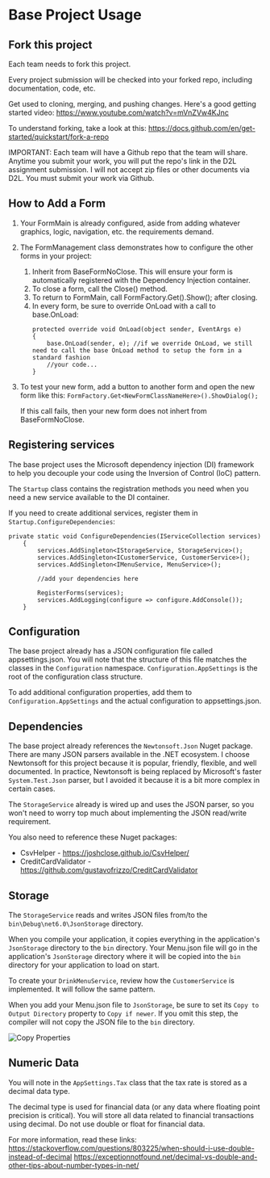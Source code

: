 # Base Project Usage

## Fork this project

Each team needs to fork this project.

Every project submission will be checked into your forked repo, including documentation, code, etc.

Get used to cloning, merging, and pushing changes. Here's a good getting started video: https://www.youtube.com/watch?v=mVnZVw4KJnc

To understand forking, take a look at this: https://docs.github.com/en/get-started/quickstart/fork-a-repo

IMPORTANT: Each team will have a Github repo that the team will share. Anytime you submit your work, you will put the repo's link
in the D2L assignment submission. I will not accept zip files or other documents via D2L. You must submit your work via Github.

## How to Add a Form

1. Your FormMain is already configured, aside from adding whatever graphics, logic, navigation, etc. the requirements demand.
1. The FormManagement class demonstrates how to configure the other forms in your project:
    1. Inherit from BaseFormNoClose. This will ensure your form is automatically registered with the Dependency Injection container.
    1. To close a form, call the Close() method.
    1. To return to FormMain, call FormFactory.Get<FormMain>().Show(); after closing.
    1. In every form, be sure to override OnLoad with a call to base.OnLoad:
        ```
        protected override void OnLoad(object sender, EventArgs e)
        {
            base.OnLoad(sender, e); //if we override OnLoad, we still need to call the base OnLoad method to setup the form in a standard fashion
            //your code...
        }
        ```
1. To test your new form, add a button to another form and open the new form like this:
   ```FormFactory.Get<NewFormClassNameHere>().ShowDialog();```

   If this call fails, then your new form does not inhert from BaseFormNoClose.

## Registering services

The base project uses the Microsoft dependency injection (DI) framework to help you decouple your code using the Inversion of Control (IoC) pattern.

The ```Startup``` class contains the registration methods you need when you need a new service available to the DI container.

If you need to create additional services, register them in ```Startup.ConfigureDependencies```:

```
private static void ConfigureDependencies(IServiceCollection services)
    {
        services.AddSingleton<IStorageService, StorageService>();
        services.AddSingleton<ICustomerService, CustomerService>();
        services.AddSingleton<IMenuService, MenuService>();

        //add your dependencies here

        RegisterForms(services);
        services.AddLogging(configure => configure.AddConsole());
    }
 ```

## Configuration

The base project already has a JSON configuration file called appsettings.json. You will note that the structure of this file
matches the classes in the ```Configuration``` namespace. ```Configuration.AppSettings``` is the root of the configuration class structure.

To add additional configuration properties, add them to ```Configuration.AppSettings``` and the actual configuration to appsettings.json.

## Dependencies

The base project already references the ```Newtonsoft.Json``` Nuget package. There are many JSON parsers available in the .NET ecosystem.
I choose Newtonsoft for this project because it is popular, friendly, flexible, and well documented. In practice, Newtonsoft is being replaced
by Microsoft's faster ```System.Test.Json``` parser, but I avoided it because it is a bit more complex in certain cases.

The ```StorageService``` already is wired up and uses the JSON parser, so you won't need to worry top much about implementing the JSON read/write
requirement.

You also need to reference these Nuget packages:

*  CsvHelper - https://joshclose.github.io/CsvHelper/
*  CreditCardValidator - https://github.com/gustavofrizzo/CreditCardValidator

## Storage

The ```StorageService``` reads and writes JSON files from/to the `bin\Debug\net6.0\JsonStorage` directory.

When you compile your application, it copies everything in the application's ```JsonStorage``` directory to the ```bin``` directory. Your
Menu.json file will go in the application's ```JsonStorage``` directory where it will be copied into the ```bin``` directory for your
application to load on start.

To create your ```DrinkMenuService```, review how the ```CustomerService``` is implemented. It will follow the same pattern.

When you add your Menu.json file to ```JsonStorage```, be sure to set its ```Copy to Output Directory``` property to ```Copy if newer```.
If you omit this step, the compiler will not copy the JSON file to the ```bin``` directory.

![Copy Properties](copy_properties.png)

## Numeric Data

You will note in the ```AppSettings.Tax``` class that the tax rate is stored as a decimal data type.

The decimal type is used for financial data (or any data where floating point precision is critical). You will store
all data related to financial transactions using decimal. Do not use double or float for financial data.

For more information, read these links:
https://stackoverflow.com/questions/803225/when-should-i-use-double-instead-of-decimal
https://exceptionnotfound.net/decimal-vs-double-and-other-tips-about-number-types-in-net/




